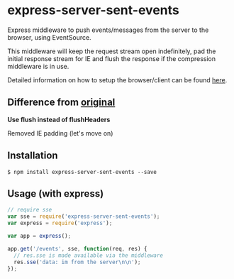 express-server-sent-events
========

Express middleware to push events/messages from the server to the browser, using EventSource.

This middleware will keep the request stream open indefinitely, pad the initial response stream for IE and flush the response if the compression middleware is in use.

Detailed information on how to setup the browser/client can be found [here][1].

Difference from [original][2]
-------

**Use flush instead of flushHeaders**

Removed IE padding (let's move on)

Installation
--------

    $ npm install express-server-sent-events --save


Usage (with express)
--------

```javascript
// require sse
var sse = require('express-server-sent-events');
var express = require('express');

var app = express();

app.get('/events', sse, function(req, res) {
  // res.sse is made available via the middleware
  res.sse('data: im from the server\n\n');
});
```

  [1]: https://developer.mozilla.org/en-US/docs/Server-sent_events/Using_server-sent_events
  [2]: https://github.com/zacbarton/node-server-sent-events